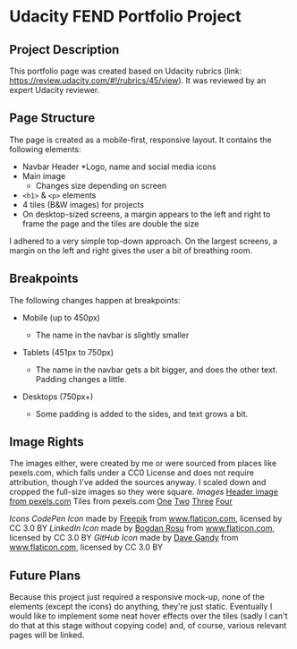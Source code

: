 
# Udacity FEND Portfolio Project

## Project Description

This portfolio page was created based on Udacity rubrics (link: https://review.udacity.com/#!/rubrics/45/view).
It was reviewed by an expert Udacity reviewer.

## Page Structure

The page is created as a mobile-first, responsive layout. It contains the following elements:
* Navbar Header
    *Logo, name and social media icons
* Main image
    * Changes size depending on screen
* `<h1>` & `<p>` elements
* 4 tiles (B&W images) for projects
* On desktop-sized screens, a margin appears to the left and right to frame the page and the tiles are double the size

I adhered to a very simple top-down approach. On the largest screens, a margin on the left and right gives
the user a bit of breathing room.

## Breakpoints

The following changes happen at breakpoints:

* Mobile (up to 450px)
    * The name in the navbar is slightly smaller

* Tablets (451px to 750px)
    * The name in the navbar gets a bit bigger, and does the other text. Padding changes a little.

* Desktops (750px+)
    * Some padding is added to the sides, and text grows a bit.

## Image Rights

The images either, were created by me or were sourced from places like pexels.com, which falls under a
CC0 License and does not require attribution, though I've added the sources anyway.
I scaled down and cropped the full-size images so they were square.
*Images*
[Header image from pexels.com](https://www.pexels.com/photo/adventure-alpine-background-black-and-white-355770/)
Tiles from pexels.com
[One](https://www.pexels.com/photo/iphone-notebook-pen-working-34088/)  [Two](https://www.pexels.com/photo/books-stack-old-antique-33283/)  [Three](https://www.pexels.com/photo/black-and-white-browsing-business-coffee-265152/)  [Four](https://www.pexels.com/photo/grayscale-photo-of-computer-laptop-near-white-notebook-and-ceramic-mug-on-table-169573/)

*Icons*
_CodePen Icon_ made by [Freepik](http://www.freepik.com) from www.flaticon.com, licensed by CC 3.0 BY
_LinkedIn Icon_ made by [Bogdan Rosu](https://www.flaticon.com/authors/bogdan-rosu) from www.flaticon.com, licensed by CC 3.0 BY
_GitHub Icon_ made by [Dave Gandy](https://www.flaticon.com/authors/dave-gandy) from www.flaticon.com, licensed by CC 3.0 BY

## Future Plans

Because this project just required a responsive mock-up, none of the elements (except the icons) do anything,
they're just static. Eventually I would like to implement some neat hover effects over the tiles
(sadly I can't do that at this stage without copying code) and, of course, various relevant
pages will be linked.
